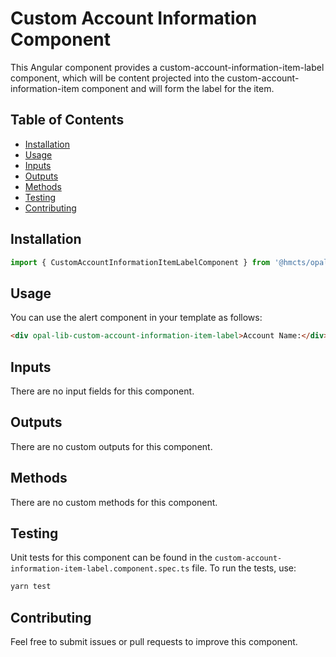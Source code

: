 # Custom Account Information Component

This Angular component provides a custom-account-information-item-label component, which will be content projected into the custom-account-information-item component and will form the label for the item.

## Table of Contents

- [Installation](#installation)
- [Usage](#usage)
- [Inputs](#inputs)
- [Outputs](#outputs)
- [Methods](#methods)
- [Testing](#testing)
- [Contributing](#contributing)

## Installation

```typescript
import { CustomAccountInformationItemLabelComponent } from '@hmcts/opal-frontend-common/components/custom/custom-account-information/custom-account-information-item/custom-account-information-item-label';
```

## Usage

You can use the alert component in your template as follows:

```html
<div opal-lib-custom-account-information-item-label>Account Name:</div>
```

## Inputs

There are no input fields for this component.

## Outputs

There are no custom outputs for this component.

## Methods

There are no custom methods for this component.

## Testing

Unit tests for this component can be found in the `custom-account-information-item-label.component.spec.ts` file. To run the tests, use:

```bash
yarn test
```

## Contributing

Feel free to submit issues or pull requests to improve this component.
